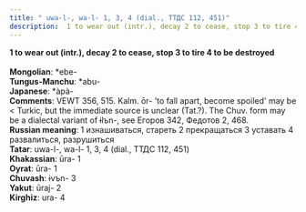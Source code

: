```yaml
---
title: " uwa-l-, wa-l- 1, 3, 4 (dial., ТТДС 112, 451)"
description:  1 to wear out (intr.), decay 2 to cease, stop 3 to tire 4 to be destroyed
---
```

<p data-pagefind-weight="0.5">
<strong> 1 to wear out (intr.), decay 2 to cease, stop 3 to tire 4 to be destroyed</strong><br><br>
<strong>Mongolian</strong>:  *ebe-<br>
<strong>Tungus-Manchu</strong>:  *abu-<br>
<strong>Japanese</strong>:  *àpà-<br>
<strong>Comments</strong>:  VEWT 356, 515. Kalm. ōr- 'to fall apart, become spoiled' may be < Turkic, but the immediate source is unclear (Tat.?). The Chuv. form may be a dialectal variant of ɨlъn-, see Егоров 342, Федотов 2, 468.<br>
<strong>Russian meaning</strong>:  1 изнашиваться, стареть 2 прекращаться 3 уставать 4 развалиться, разрушиться<br>
<strong>Tatar</strong>:  uwa-l-, wa-l- 1, 3, 4 (dial., ТТДС 112, 451)<br>
<strong>Khakassian</strong>:  ūra- 1<br>
<strong>Oyrat</strong>:  ūra- 1<br>
<strong>Chuvash</strong>:  ɨvъn- 3<br>
<strong>Yakut</strong>:  ūraj- 2<br>
<strong>Kirghiz</strong>:  ura- 4<br>

</p>
